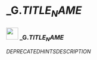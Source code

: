 # _G.$TITLE_NAME$

### <img src="../../.gitbook/assets/global.png" width="32" height="32" /> **_G**.$TITLE_NAME$
$DEPRECATED$$HINTS$$DESCRIPTION$